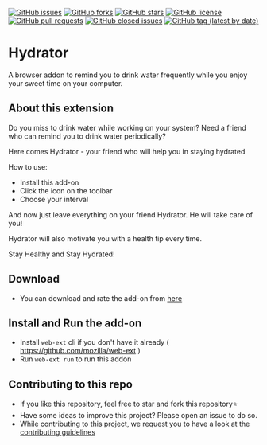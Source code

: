 [![GitHub issues](https://img.shields.io/github/issues/devcer/hydrator)](https://github.com/devcer/hydrator/issues)
[![GitHub forks](https://img.shields.io/github/forks/devcer/hydrator)](https://github.com/devcer/hydrator/network)
[![GitHub stars](https://img.shields.io/github/stars/devcer/hydrator)](https://github.com/devcer/hydrator/stargazers)
[![GitHub license](https://img.shields.io/github/license/devcer/hydrator)](https://github.com/devcer/hydrator/blob/master/LICENSE)
[![GitHub pull requests](https://img.shields.io/github/issues-pr/devcer/hydrator)](https://github.com/devcer/hydrator/pulls)
[![GitHub closed issues](https://img.shields.io/github/issues-closed-raw/devcer/hydrator)](https://github.com/devcer/hydrator/issues?q=is%3Apr+is%3Aclosed)
[![GitHub tag (latest by date)](https://img.shields.io/github/v/tag/devcer/hydrator)](https://github.com/devcer/hydrator/tags)

# Hydrator
A browser addon to remind you to drink water frequently while you enjoy your sweet time on your computer.

## About this extension

Do you miss to drink water while working on your system?
Need a friend who can remind you to drink water periodically?

Here comes Hydrator - your friend who will help you in staying hydrated

How to use:
- Install this add-on
- Click the icon on the toolbar
- Choose your interval

And now just leave everything on your friend Hydrator. He will take care of you!

Hydrator will also motivate you with a health tip every time.

Stay Healthy and Stay Hydrated!

## Download

* You can download and rate the add-on from [here](https://addons.mozilla.org/en-US/firefox/addon/hydrator/)

## Install and Run the add-on
* Install `web-ext` cli if you don't have it already ( https://github.com/mozilla/web-ext )
* Run `web-ext run` to run this addon

## Contributing to this repo
* If you like this repository, feel free to star and fork this repository⭐
* Have some ideas to improve this project? Please open an issue to do so.
* While contributing to this project, we request you to have a look at the [contributing guidelines](/CONTRIBUTION.md) 